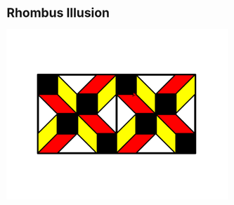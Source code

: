 <h1> Rhombus Illusion </h1>
<img src= "https://github.com/Abrar2004/Python-Design-Project/blob/master/AbrarDesignProject.PNG">
